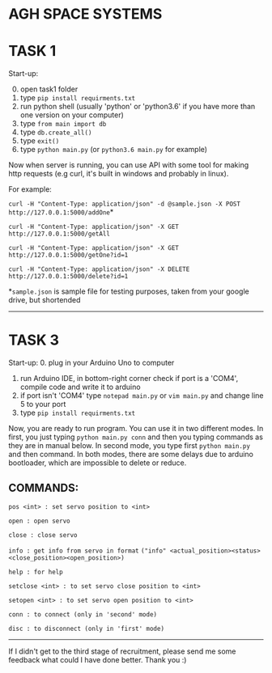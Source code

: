 # AGH SPACE SYSTEMS 


TASK 1
======

Start-up: 

0. open task1 folder
1. type `pip install requirments.txt`
2. run python shell (usually 'python' or 'python3.6' if you have more than one version on your computer)
3. type `from main import db`
4. type `db.create_all()`
5. type `exit()`
6. type `python main.py` (or `python3.6 main.py` for example)

Now when server is running, you can use API with some tool for making http requests (e.g curl, it's built in windows and probably in linux). 

For example:

`curl -H "Content-Type: application/json" -d @sample.json -X POST http://127.0.0.1:5000/addOne`*

`curl -H "Content-Type: application/json" -X GET http://127.0.0.1:5000/getAll`

`curl -H "Content-Type: application/json" -X GET http://127.0.0.1:5000/getOne?id=1`

`curl -H "Content-Type: application/json" -X DELETE http://127.0.0.1:5000/delete?id=1`

*`sample.json` is sample file for testing purposes, taken from your google drive, but shortended

___

TASK 3
======

Start-up: 
0. plug in your Arduino Uno to computer
1. run Arduino IDE, in bottom-right corner check if port is a 'COM4', compile code and write it to arduino
2. if port isn't 'COM4' type `notepad main.py` or `vim main.py` and change line 5 to your port
3. type `pip install requirments.txt`

Now, you are ready to run program. You can use it in two different modes. In first, you just typing `python main.py conn` and then you typing commands as they are in manual below. In second mode, you type first `python main.py` and then command. In both modes, there are some delays due to arduino bootloader, which are impossible to delete or reduce.

## COMMANDS:

`pos <int> : set servo position to <int>`

`open : open servo`

`close : close servo`

`info : get info from servo in format`
	  `("info" <actual_position><status><close_position><open_position>)`
    
`help : for help`

`setclose <int> : to set servo close position to <int>`

`setopen <int> : to set servo open position to <int>`

`conn : to connect (only in 'second' mode)`

`disc : to disconnect (only in 'first' mode)`

___

If I didn't get to the third stage of recruitment, please send me some feedback what could I have done better. Thank you :)











